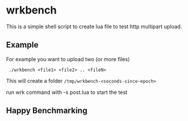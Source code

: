 # wrkbench

This is a simple shell script to create lua file to test http multipart upload.

## Example

For example you want to upload two (or more files)
```
 ./wrkbench <file1> <file2> .. <fileN>
```
This will create a folder ```/tmp/wrkbench-<seconds-since-epoch>```

run wrk command with -s post.lua to start the test

## Happy Benchmarking
